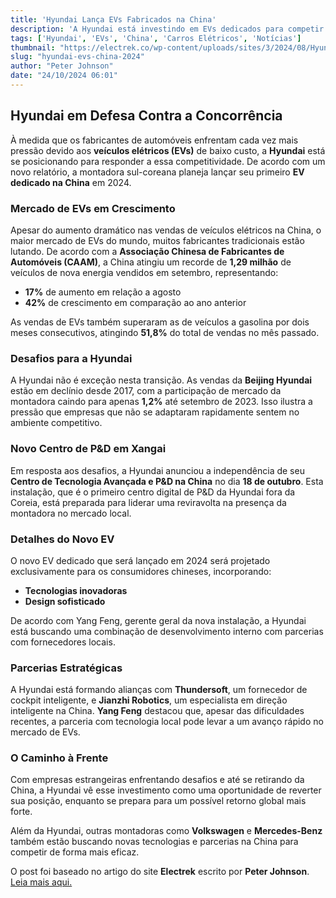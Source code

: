 ```yaml
---
title: 'Hyundai Lança EVs Fabricados na China'
description: 'A Hyundai está investindo em EVs dedicados para competir no mercado chinês.'
tags: ['Hyundai', 'EVs', 'China', 'Carros Elétricos', 'Notícias']
thumbnail: "https://electrek.co/wp-content/uploads/sites/3/2024/08/Hyundai-2025-IONIQ-6.jpeg?quality=82&strip=all&w=1400"
slug: "hyundai-evs-china-2024"
author: "Peter Johnson"
date: "24/10/2024 06:01"
---
```


## Hyundai em Defesa Contra a Concorrência

À medida que os fabricantes de automóveis enfrentam cada vez mais pressão devido aos **veículos elétricos (EVs)** de baixo custo, a **Hyundai** está se posicionando para responder a essa competitividade. De acordo com um novo relatório, a montadora sul-coreana planeja lançar seu primeiro **EV dedicado na China** em 2024.

### Mercado de EVs em Crescimento

Apesar do aumento dramático nas vendas de veículos elétricos na China, o maior mercado de EVs do mundo, muitos fabricantes tradicionais estão lutando. De acordo com a **Associação Chinesa de Fabricantes de Automóveis (CAAM)**, a China atingiu um recorde de **1,29 milhão** de veículos de nova energia vendidos em setembro, representando:
- **17%** de aumento em relação a agosto
- **42%** de crescimento em comparação ao ano anterior

As vendas de EVs também superaram as de veículos a gasolina por dois meses consecutivos, atingindo **51,8%** do total de vendas no mês passado.

### Desafios para a Hyundai

A Hyundai não é exceção nesta transição. As vendas da **Beijing Hyundai** estão em declínio desde 2017, com a participação de mercado da montadora caindo para apenas **1,2%** até setembro de 2023. Isso ilustra a pressão que empresas que não se adaptaram rapidamente sentem no ambiente competitivo.

### Novo Centro de P&D em Xangai

Em resposta aos desafios, a Hyundai anunciou a independência de seu **Centro de Tecnologia Avançada e P&D na China** no dia **18 de outubro**. Esta instalação, que é o primeiro centro digital de P&D da Hyundai fora da Coreia, está preparada para liderar uma reviravolta na presença da montadora no mercado local. 

### Detalhes do Novo EV

O novo EV dedicado que será lançado em 2024 será projetado exclusivamente para os consumidores chineses, incorporando:
- **Tecnologias inovadoras**
- **Design sofisticado**

De acordo com Yang Feng, gerente geral da nova instalação, a Hyundai está buscando uma combinação de desenvolvimento interno com parcerias com fornecedores locais.

### Parcerias Estratégicas

A Hyundai está formando alianças com **Thundersoft**, um fornecedor de cockpit inteligente, e **Jianzhi Robotics**, um especialista em direção inteligente na China. **Yang Feng** destacou que, apesar das dificuldades recentes, a parceria com tecnologia local pode levar a um avanço rápido no mercado de EVs.

### O Caminho à Frente

Com empresas estrangeiras enfrentando desafios e até se retirando da China, a Hyundai vê esse investimento como uma oportunidade de reverter sua posição, enquanto se prepara para um possível retorno global mais forte. 

Além da Hyundai, outras montadoras como **Volkswagen** e **Mercedes-Benz** também estão buscando novas tecnologias e parcerias na China para competir de forma mais eficaz.

O post foi baseado no artigo do site **Electrek** escrito por **Peter Johnson**. [Leia mais aqui.](https://electrek.co/2024/10/23/hyundai-launch-counterattack-evs-made-in-china-next-year/)